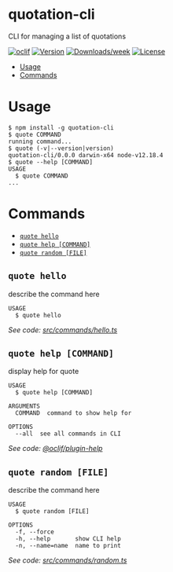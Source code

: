 quotation-cli
=============

CLI for managing a list of quotations

[![oclif](https://img.shields.io/badge/cli-oclif-brightgreen.svg)](https://oclif.io)
[![Version](https://img.shields.io/npm/v/quotation-cli.svg)](https://npmjs.org/package/quotation-cli)
[![Downloads/week](https://img.shields.io/npm/dw/quotation-cli.svg)](https://npmjs.org/package/quotation-cli)
[![License](https://img.shields.io/npm/l/quotation-cli.svg)](https://github.com/ErikAugust/quotation-cli/blob/master/package.json)

<!-- toc -->
* [Usage](#usage)
* [Commands](#commands)
<!-- tocstop -->
# Usage
<!-- usage -->
```sh-session
$ npm install -g quotation-cli
$ quote COMMAND
running command...
$ quote (-v|--version|version)
quotation-cli/0.0.0 darwin-x64 node-v12.18.4
$ quote --help [COMMAND]
USAGE
  $ quote COMMAND
...
```
<!-- usagestop -->
# Commands
<!-- commands -->
* [`quote hello`](#quote-hello)
* [`quote help [COMMAND]`](#quote-help-command)
* [`quote random [FILE]`](#quote-random-file)

## `quote hello`

describe the command here

```
USAGE
  $ quote hello
```

_See code: [src/commands/hello.ts](https://github.com/ErikAugust/quotation-cli/blob/v0.0.0/src/commands/hello.ts)_

## `quote help [COMMAND]`

display help for quote

```
USAGE
  $ quote help [COMMAND]

ARGUMENTS
  COMMAND  command to show help for

OPTIONS
  --all  see all commands in CLI
```

_See code: [@oclif/plugin-help](https://github.com/oclif/plugin-help/blob/v3.2.2/src/commands/help.ts)_

## `quote random [FILE]`

describe the command here

```
USAGE
  $ quote random [FILE]

OPTIONS
  -f, --force
  -h, --help       show CLI help
  -n, --name=name  name to print
```

_See code: [src/commands/random.ts](https://github.com/ErikAugust/quotation-cli/blob/v0.0.0/src/commands/random.ts)_
<!-- commandsstop -->
